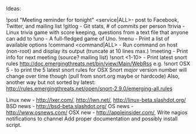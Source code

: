 Ideas:

!post "Meeting reminder for tonight" <service|ALL>- post to Facebook, Twitter, and mailing list
!gitlog <repo> - Git stats, # of commits per person
!trivia - Linux trivia game with score keeping, questions from a text file that anyone can add to
!uno - A full-fledged game of Uno.
!menu - Print a list of available options
!command <command> <command|ALL> - Run command on host (non-root) and display its output (truncate at 10 lines max.)
!meeting - Print info for next meeting (source? mailing list)
!snort <pattern> <1-10> - Print latest snort rules http://doc.emergingthreats.net/bin/view/Main/WebRss
	e.g. !snort OSX 5 - to print the 5 latest snort rules for OSX
	Snort *major* version number will change over time though (pull from snort.org maybe or hardcode)
	Also, another way but not sorted by latest: http://rules.emergingthreats.net/open/snort-2.9.0/emerging-all.rules

Linux new - http://lxer.com/, http://lwn.net/, http://linux-beta.slashdot.org/
BSD news - http://bsd-beta.slashdot.org/
OS news - http://www.osnews.com/
OSX new - http://appleinsider.com/,
Write nagios notifications to channel
Add proper documentation and possibly install script.

